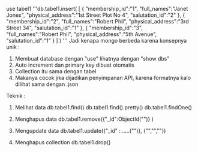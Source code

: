 use tabel1
'''db.tabel1.insert(
    [
        {
        "membership_id":"1",
        "full_names":"Janet Jones",
        "physical_address":"1st Street Plot No 4",
        "salutation_id":"2"
        },
        {
            "membership_id":"2",
            "full_names":"Robert Phil",
            "physical_address":"3rd Street 34",
            "salutation_id":"1"
        },
        {
            "membership_id":"3",
            "full_names":"Robert Phil",
            "physical_address":"5th Avenue",
            "salutation_id":"1"
        }
    ]
)
'''
Jadi kenapa mongo berbeda karena konsepnya unik :
1. Membuat database dengan "use" lihatnya dengan "show dbs"
2. Auto increment dan primary key dibuat otomatis
3. Collection itu sama dengan tabel
4. Makanya cocok jika dijadikan penyimpanan API, karena formatnya kalo dilihat sama dengan .json

Teknik :
1.  Melihat data
    db.tabel1.find()
    db.tabel1.find().pretty()
    db.tabel1.findOne()

2.  Menghapus data
    db.tabel1.remove({"_id":ObjectId("")} )

3.  Mengupdate data
    db.tabel1.update({"_id" : .....("")}, {"","",""})
    
4.  Menghapus collection
    db.tabel1.drop()
